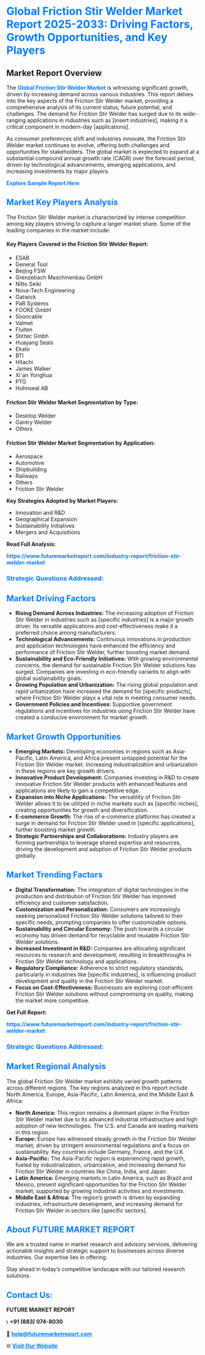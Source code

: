 <h1 style="color: #007BFF;">Global Friction Stir Welder Market Report 2025-2033: Driving Factors, Growth Opportunities, and Key Players</h1>

<section id="overview">
<h2>Market Report Overview</h2>
<p>The <a href="https://www.futuremarketreport.com/industry-report/friction-stir-welder-market" style="color: #007BFF; text-decoration: none;"><strong>Global Friction Stir Welder Market</strong></a> is witnessing significant growth, driven by increasing demand across various industries. This report delves into the key aspects of the Friction Stir Welder market, providing a comprehensive analysis of its current status, future potential, and challenges. The demand for Friction Stir Welder has surged due to its wide-ranging applications in industries such as [insert industries], making it a critical component in modern-day [applications].</p>
<p>As consumer preferences shift and industries innovate, the Friction Stir Welder market continues to evolve, offering both challenges and opportunities for stakeholders. The global market is expected to expand at a substantial compound annual growth rate (CAGR) over the forecast period, driven by technological advancements, emerging applications, and increasing investments by major players.</p>
</section>

<section id="overview">
<p><a href="https://www.futuremarketreport.com/request-sample/reportId=112682" style="color: #007BFF; text-decoration: none;"><strong>Explore Sample Report Here</strong></a></p>
</section>

<section id="key-players">
<h2 style="color: #007BFF;">Market Key Players Analysis</h2>
<p>The Friction Stir Welder market is characterized by intense competition among key players striving to capture a larger market share. Some of the leading companies in the market include:</p>
<h4>Key Players Covered in the Friction Stir Welder Report:</h4>
<ul><li>ESAB</li><li>General Tool</li><li>Beijing FSW</li><li>Grenzebach Maschinenbau GmbH</li><li>Nitto Seiki</li><li>Nova-Tech Engineering</li><li>Gatwick</li><li>PaR Systems</li><li>FOOKE GmbH</li><li>Sooncable</li><li>Valmet</li><li>Fluiten</li><li>Stirtec Gmbh</li><li>Huayang Seals</li><li>Ekato</li><li>BTI</li><li>Hitachi</li><li>James Walker</li><li>Xi`an Yonghua</li><li>PTG</li><li>Huhnseal AB</li></ul>
<h4>Friction Stir Welder Market Segmentation by Type:</h4>
<ul><li>Desktop Welder</li><li>Gantry Welder</li><li>Others</li></ul>

<h4>Friction Stir Welder Market Segmentation by Application:</h4>
<ul><li>Aerospace</li><li>Automotive</li><li>Shipbuilding</li><li>Railways</li><li>Others</li><li>Friction Stir Welder</li></ul>
<p><strong>Key Strategies Adopted by Market Players:</strong></p>
<ul>
<li>Innovation and R&D</li>
<li>Geographical Expansion</li>
<li>Sustainability Initiatives</li>
<li>Mergers and Acquisitions</li>
</ul>
</section>

<section>
<p><strong>Read Full Analysis: </strong></p><a href="https://www.futuremarketreport.com/industry-report/friction-stir-welder-market" style="color: #007BFF; text-decoration: none;"><strong>https://www.futuremarketreport.com/industry-report/friction-stir-welder-market</strong></a>
<h3 style="color: #007BFF;">Strategic Questions Addressed:</h3>
</section>

<section id="driving-factors">
<h2 style="color: #007BFF;">Market Driving Factors</h2>
<ul>
<li><strong>Rising Demand Across Industries:</strong> The increasing adoption of Friction Stir Welder in industries such as [specific industries] is a major growth driver. Its versatile applications and cost-effectiveness make it a preferred choice among manufacturers.</li>
<li><strong>Technological Advancements:</strong> Continuous innovations in production and application technologies have enhanced the efficiency and performance of Friction Stir Welder, further boosting market demand.</li>
<li><strong>Sustainability and Eco-Friendly Initiatives:</strong> With growing environmental concerns, the demand for sustainable Friction Stir Welder solutions has surged. Companies are investing in eco-friendly variants to align with global sustainability goals.</li>
<li><strong>Growing Population and Urbanization:</strong> The rising global population and rapid urbanization have increased the demand for [specific products], where Friction Stir Welder plays a vital role in meeting consumer needs.</li>
<li><strong>Government Policies and Incentives:</strong> Supportive government regulations and incentives for industries using Friction Stir Welder have created a conducive environment for market growth.</li>
</ul>
</section>

<section id="growth-opportunities">
<h2 style="color: #007BFF;">Market Growth Opportunities</h2>
<ul>
<li><strong>Emerging Markets:</strong> Developing economies in regions such as Asia-Pacific, Latin America, and Africa present untapped potential for the Friction Stir Welder market. Increasing industrialization and urbanization in these regions are key growth drivers.</li>
<li><strong>Innovative Product Development:</strong> Companies investing in R&D to create innovative Friction Stir Welder products with enhanced features and applications are likely to gain a competitive edge.</li>
<li><strong>Expansion into Niche Applications:</strong> The versatility of Friction Stir Welder allows it to be utilized in niche markets such as [specific niches], creating opportunities for growth and diversification.</li>
<li><strong>E-commerce Growth:</strong> The rise of e-commerce platforms has created a surge in demand for Friction Stir Welder used in [specific applications], further boosting market growth.</li>
<li><strong>Strategic Partnerships and Collaborations:</strong> Industry players are forming partnerships to leverage shared expertise and resources, driving the development and adoption of Friction Stir Welder products globally.</li>
</ul>
</section>

<section id="trending-factors">
<h2 style="color: #007BFF;">Market Trending Factors</h2>
<ul>
<li><strong>Digital Transformation:</strong> The integration of digital technologies in the production and distribution of Friction Stir Welder has improved efficiency and customer satisfaction.</li>
<li><strong>Customization and Personalization:</strong> Consumers are increasingly seeking personalized Friction Stir Welder solutions tailored to their specific needs, prompting companies to offer customizable options.</li>
<li><strong>Sustainability and Circular Economy:</strong> The push towards a circular economy has driven demand for recyclable and reusable Friction Stir Welder solutions.</li>
<li><strong>Increased Investment in R&D:</strong> Companies are allocating significant resources to research and development, resulting in breakthroughs in Friction Stir Welder technology and applications.</li>
<li><strong>Regulatory Compliance:</strong> Adherence to strict regulatory standards, particularly in industries like [specific industries], is influencing product development and quality in the Friction Stir Welder market.</li>
<li><strong>Focus on Cost-Effectiveness:</strong> Businesses are exploring cost-efficient Friction Stir Welder solutions without compromising on quality, making the market more competitive.</li>
</ul>
</section>

<section>
<p><strong>Get Full Report: </strong></p><a href="https://www.futuremarketreport.com/industry-report/friction-stir-welder-market" style="color: #007BFF; text-decoration: none;"><strong>https://www.futuremarketreport.com/industry-report/friction-stir-welder-market</strong></a>
<h3 style="color: #007BFF;">Strategic Questions Addressed:</h3>
</section>


<section id="regional-analysis">
<h2 style="color: #007BFF;">Market Regional Analysis</h2>
<p>The global Friction Stir Welder market exhibits varied growth patterns across different regions. The key regions analyzed in this report include North America, Europe, Asia-Pacific, Latin America, and the Middle East & Africa:</p>
<ul>
<li><strong>North America:</strong> This region remains a dominant player in the Friction Stir Welder market due to its advanced industrial infrastructure and high adoption of new technologies. The U.S. and Canada are leading markets in this region.</li>
<li><strong>Europe:</strong> Europe has witnessed steady growth in the Friction Stir Welder market, driven by stringent environmental regulations and a focus on sustainability. Key countries include Germany, France, and the U.K.</li>
<li><strong>Asia-Pacific:</strong> The Asia-Pacific region is experiencing rapid growth, fueled by industrialization, urbanization, and increasing demand for Friction Stir Welder in countries like China, India, and Japan.</li>
<li><strong>Latin America:</strong> Emerging markets in Latin America, such as Brazil and Mexico, present significant opportunities for the Friction Stir Welder market, supported by growing industrial activities and investments.</li>
<li><strong>Middle East & Africa:</strong> The region’s growth is driven by expanding industries, infrastructure development, and increasing demand for Friction Stir Welder in sectors like [specific sectors].</li>
</ul>
</section>

<footer>
<h2 style="color: #007BFF;">About FUTURE MARKET REPORT</h2>
<p>We are a trusted name in market research and advisory services, delivering actionable insights and strategic support to businesses across diverse industries. Our expertise lies in offering:</p>

<p>Stay ahead in today’s competitive landscape with our tailored research solutions.</p>

<h2 style="color: #007BFF;">Contact Us:</h2>
<p><strong>FUTURE MARKET REPORT</strong></p>
<p>📞 <strong>+91 (883) 074-8030</strong></p>
<p>📧 <strong><a href="mailto:help@futuremarketreport.com" style="color: #007BFF;">help@futuremarketreport.com</a></strong></p>
<p>🌐 <strong><a href="https://www.futuremarketreport.com/" style="color: #007BFF;">Visit Our Website</a></strong></p>
</footer>
